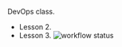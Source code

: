 DevOps class. 
- Lesson 2.
- Lesson 3. ![workflow status](https://github.com/simplyaman/devops_lesson2/actions/workflows/push-in-docker.yml/badge.svg)